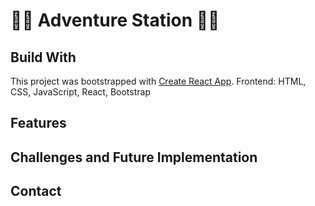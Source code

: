 # 🧗‍♂️ Adventure Station  🚵🏼


## Build With
This project was bootstrapped with [Create React App](https://github.com/facebook/create-react-app).
Frontend: HTML, CSS, JavaScript, React, Bootstrap 

## Features 

## Challenges and Future Implementation 

## Contact
